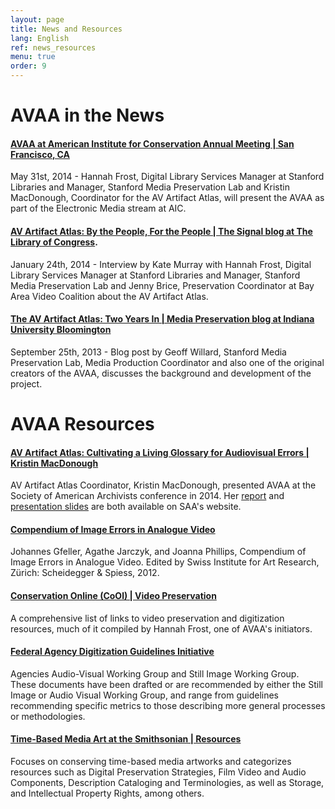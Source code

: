```yaml
---
layout: page
title: News and Resources
lang: English
ref: news_resources
menu: true
order: 9
---
```


# AVAA in the News <!-- organized by last date first --> 

#### [AVAA at American Institute for Conservation Annual Meeting | San Francisco, CA](http://www.conservation-us.org/annual-meeting#.U4eUn-Yp7n2) 

May 31st, 2014 - Hannah Frost, Digital Library Services Manager at Stanford Libraries and Manager, Stanford Media Preservation Lab and Kristin MacDonough, Coordinator for the AV Artifact Atlas, will present the AVAA as part of the Electronic Media stream at AIC.

#### [AV Artifact Atlas: By the People, For the People | The Signal blog at The Library of Congress](http://blogs.loc.gov/digitalpreservation/2014/01/av-artifact-atlas-by-the-people-for-the-people/). 

January 24th, 2014 - Interview by Kate Murray with Hannah Frost, Digital Library Services Manager at Stanford Libraries and Manager, Stanford Media Preservation Lab and Jenny Brice, Preservation Coordinator at Bay Area Video Coalition about the AV Artifact Atlas.

#### [The AV Artifact Atlas: Two Years In | Media Preservation blog at Indiana University Bloomington](http://mediapreservation.wordpress.com/2013/09/25/av-artifact-atlas/) 

September 25th, 2013 - Blog post by Geoff Willard, Stanford Media Preservation Lab, Media Production Coordinator and also one of the original creators of the AVAA, discusses the background and development of the project.

# AVAA Resources <!-- organized alphabetically --> 

#### [AV Artifact Atlas: Cultivating a Living Glossary for Audiovisual Errors | Kristin MacDonough](http://files.archivists.org/pubs/proceedings/ResearchForum/2014/slides/MacDonough-ResearchForumSlides2014.pptx)

AV Artifact Atlas Coordinator, Kristin MacDonough, presented AVAA at the Society of American Archivists conference in 2014. Her [report](http://files.archivists.org/pubs/proceedings/ResearchForum/2014/reports/MacDonough-ResearchForumReport2014.pdf) and [presentation slides](http://files.archivists.org/pubs/proceedings/ResearchForum/2014/slides/MacDonough-ResearchForumSlides2014.pptx) are both available on SAA's website. 

#### [Compendium of Image Errors in Analogue Video](http://press.uchicago.edu/ucp/books/book/distributed/C/bo16943593.html)

Johannes Gfeller, Agathe Jarczyk, and Joanna Phillips, Compendium of Image Errors in Analogue Video. Edited by Swiss Institute for Art Research, Zürich: Scheidegger & Spiess, 2012.

#### [Conservation Online (CoOl) | Video Preservation](http://cool.conservation-us.org/bytopic/video/)

A comprehensive list of links to video preservation and digitization resources, much of it compiled by Hannah Frost, one of
AVAA's initiators. 

#### [Federal Agency Digitization Guidelines Initiative](http://www.digitizationguidelines.gov/guidelines/)

Agencies Audio-Visual Working Group and Still Image Working Group. These documents have been drafted or are recommended by either the Still Image or Audio Visual Working Group, and range from guidelines recommending specific metrics to those describing more general processes or methodologies.

#### [Time-Based Media Art at the Smithsonian | Resources](http://www.si.edu/tbma/resources) 

Focuses on conserving time-based media artworks and categorizes resources such as Digital Preservation Strategies, Film Video and Audio Components, Description Cataloging and Terminologies, as well as Storage, and Intellectual Property Rights, among others.



